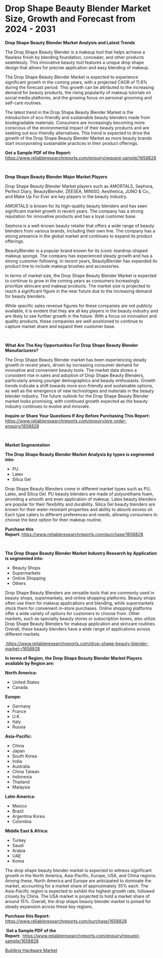 <p><h1>Drop Shape Beauty Blender Market Size, Growth and Forecast from 2024 - 2031</h1></p><p><strong>Drop Shape Beauty Blender Market Analysis and Latest Trends</strong></p>
<p><p>The Drop Shape Beauty Blender is a makeup tool that helps achieve a flawless finish by blending foundation, concealer, and other products seamlessly. This innovative beauty tool features a unique drop shape design that allows for precise application and easy blending of makeup.</p><p>The Drop Shape Beauty Blender Market is expected to experience significant growth in the coming years, with a projected CAGR of 11.6% during the forecast period. This growth can be attributed to the increasing demand for beauty products, the rising popularity of makeup tutorials on social media platforms, and the growing focus on personal grooming and self-care routines.</p><p>The latest trend in the Drop Shape Beauty Blender Market is the introduction of eco-friendly and sustainable beauty blenders made from biodegradable materials. Consumers are increasingly becoming more conscious of the environmental impact of their beauty products and are seeking out eco-friendly alternatives. This trend is expected to drive the growth of the Drop Shape Beauty Blender Market as more beauty brands start incorporating sustainable practices in their product offerings.</p></p>
<p><strong>Get a Sample PDF of the Report:&nbsp;</strong> <a href="https://www.reliableresearchreports.com/enquiry/request-sample/1658828">https://www.reliableresearchreports.com/enquiry/request-sample/1658828</a></p>
<p>&nbsp;</p>
<p><strong>Drop Shape Beauty Blender Major Market Players</strong></p>
<p><p>Drop Shape Beauty Blender Market players such as AMORTALS, Sephora, Perfect Diary, BeautyBlender, ZEESEA, MINISO, Aesthetica, JUNO & Co., and Make Up For Ever are key players in the beauty industry.</p><p>AMORTALS is known for its high-quality beauty blenders and has seen significant market growth in recent years. The company has a strong reputation for innovative products and has a loyal customer base.</p><p>Sephora is a well-known beauty retailer that offers a wide range of beauty blenders from various brands, including their own line. The company has a strong presence in the global market and continues to expand its product offerings.</p><p>BeautyBlender is a popular brand known for its iconic teardrop-shaped makeup sponge. The company has experienced steady growth and has a strong customer following. In recent years, BeautyBlender has expanded its product line to include makeup brushes and accessories.</p><p>In terms of market size, the Drop Shape Beauty Blender Market is expected to continue to grow in the coming years as consumers increasingly prioritize skincare and makeup products. The market size is projected to reach a significant figure in the near future due to the increasing demand for beauty blenders.</p><p>While specific sales revenue figures for these companies are not publicly available, it is evident that they are all key players in the beauty industry and are likely to see further growth in the future. With a focus on innovation and quality products, these companies are well-positioned to continue to capture market share and expand their customer base.</p></p>
<p>&nbsp;</p>
<p><strong>What Are The Key Opportunities For Drop Shape Beauty Blender Manufacturers?</strong></p>
<p><p>The Drop Shape Beauty Blender market has been experiencing steady growth in recent years, driven by increasing consumer demand for innovative and convenient beauty tools. The market data shows a consistent rise in sales and adoption of Drop Shape Beauty Blenders, particularly among younger demographics and beauty enthusiasts. Growth trends indicate a shift towards more eco-friendly and sustainable options, as well as the emergence of new technologies and materials in the beauty blender industry. The future outlook for the Drop Shape Beauty Blender market looks promising, with continued growth expected as the beauty industry continues to evolve and innovate.</p></p>
<p><strong>Inquire or Share Your Questions If Any Before Purchasing This Report:</strong> <a href="https://www.reliableresearchreports.com/enquiry/pre-order-enquiry/1658828">https://www.reliableresearchreports.com/enquiry/pre-order-enquiry/1658828</a></p>
<p>&nbsp;</p>
<p><strong>Market Segmentation</strong></p>
<p><strong>The Drop Shape Beauty Blender Market Analysis by types is segmented into:</strong></p>
<p><ul><li>PU</li><li>Latex</li><li>Silica Gel</li></ul></p>
<p><p>Drop Shape Beauty Blenders come in different market types such as PU, Latex, and Silica Gel. PU beauty blenders are made of polyurethane foam, providing a smooth and even application of makeup. Latex beauty blenders are popular for their flexibility and durability. Silica Gel beauty blenders are known for their water-resistant properties and ability to absorb excess oil. Each type caters to different preferences and needs, allowing consumers to choose the best option for their makeup routine.</p></p>
<p><strong>Purchase this Report:&nbsp;</strong><a href="https://www.reliableresearchreports.com/purchase/1658828">https://www.reliableresearchreports.com/purchase/1658828</a></p>
<p>&nbsp;</p>
<p><strong>The Drop Shape Beauty Blender Market Industry Research by Application is segmented into:</strong></p>
<p><ul><li>Beauty Shops</li><li>Supermarkets</li><li>Online Shopping</li><li>Others</li></ul></p>
<p><p>Drop Shape Beauty Blenders are versatile tools that are commonly used in beauty shops, supermarkets, and online shopping platforms. Beauty shops often use them for makeup applications and blending, while supermarkets stock them for convenient in-store purchases. Online shopping platforms offer a wide variety of options for customers to choose from.  Other markets, such as specialty beauty stores or subscription boxes, also utilize Drop Shape Beauty Blenders for makeup application and skincare routines. Overall, these beauty blenders have a wide range of applications across different markets.</p></p>
<p><a href="https://www.reliableresearchreports.com/drop-shape-beauty-blender-market-r1658828">&nbsp;https://www.reliableresearchreports.com/drop-shape-beauty-blender-market-r1658828</a></p>
<p><strong>In terms of Region, the Drop Shape Beauty Blender Market Players available by Region are:</strong></p>
<p>
    <p> <strong> North America: </strong>
        <ul>
            <li>United States</li>
            <li>Canada</li>
        </ul>
        </p> 
    <p> <strong> Europe: </strong>
        <ul>
            <li>Germany</li>
            <li>France</li>
            <li>U.K.</li>
            <li>Italy</li>
            <li>Russia</li>
        </ul>
        </p> 
    <p> <strong> Asia-Pacific: </strong>
        <ul>
            <li>China</li>
            <li>Japan</li>
            <li>South Korea</li>
            <li>India</li>
            <li>Australia</li>
            <li>China Taiwan</li>
            <li>Indonesia</li>
            <li>Thailand</li>
            <li>Malaysia</li>
        </ul>
        </p> 
    <p> <strong> Latin America: </strong>
        <ul>
            <li>Mexico</li>
            <li>Brazil</li>
            <li>Argentina Korea</li>
            <li>Colombia</li>
        </ul>
        </p> 
    <p> <strong> Middle East & Africa: </strong>
        <ul>
            <li>Turkey</li>
            <li>Saudi</li>
            <li>Arabia</li>
            <li>UAE</li>
            <li>Korea</li>
        </ul>
    </p>
    </p>
<p><p>The drop shape beauty blender market is expected to witness significant growth in the North America, Asia-Pacific, Europe, USA, and China regions. Among these, North America and Europe are anticipated to dominate the market, accounting for a market share of approximately 35% each. The Asia-Pacific region is expected to exhibit the highest growth rate, followed closely by China. The USA market is projected to hold a market share of around 15%. Overall, the drop shape beauty blender market is poised for steady expansion across these key regions.</p></p>
<p><strong>Purchase this Report: </strong><a href="https://www.reliableresearchreports.com/purchase/1658828">https://www.reliableresearchreports.com/purchase/1658828</a></p>
<p>&nbsp;<strong>Get a Sample PDF of the Report:&nbsp;&nbsp;</strong><a href="https://www.reliableresearchreports.com/enquiry/request-sample/1658828">https://www.reliableresearchreports.com/enquiry/request-sample/1658828</a></p>
<p><strong></strong></p>
<p><p><a href="https://github.com/mackpencerus/Market-Research-Report-List-1/blob/main/building-hardware-market.md">Building Hardware Market</a></p></p>